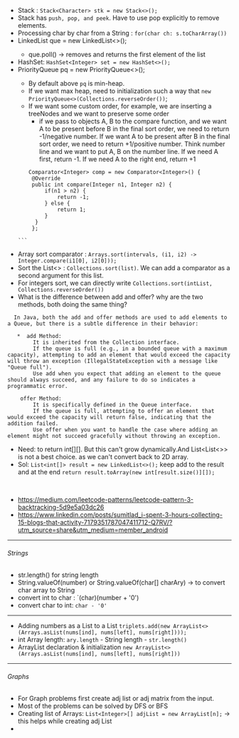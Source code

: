 * Stack : `Stack<Character> stk = new Stack<>();`
* Stack has `push, pop, and peek`. Have to use pop explicitly to remove elements. 
* Processing char by char from a String : `for(char ch: s.toCharArray())`
* LinkedList<TreeNode> que = new LinkedList<TreeNode><>();
    - que.poll() -> removes and returns the first element of the list
* HashSet: `HashSet<Integer> set = new HashSet<>();`
* PriorityQueue<Integer> pq = new PriorityQueue<>();
     * By default above `pq` is min-heap.
     * If we want max heap, need to initialization such a way that `new PriorityQueue<>(Collections.reverseOrder())`;
     * If we want some custom order, for example, we are inserting a treeNodes and we want to preserve some order
          * if we pass to objects A, B to the compare function, and we want A to be present before B in the final sort order, we need to return -1/negative number. If we want A to be present after B in the final sort order, we need to return +1/positive number. Think number line and we want to put A, B on the number line. If we need A first, return -1. If we need A to the right end, return +1
       ```
       Comparator<Integer> comp = new Comparator<Integer>() {
        @Override
        public int compare(Integer n1, Integer n2) {
            if(n1 > n2) {
                return -1;
            } else {
                return 1;
            }
         }
        };
      ```
* Array sort comparator : `Arrays.sort(intervals, (i1, i2) -> Integer.compare(i1[0], i2[0]));`
* Sort the List<> : `Collections.sort(list)`. We can add a comparator as a second argument for this list.
* For integers sort, we can directly write `Collections.sort(intList, Collections.reverseOrder())`
* What is the difference between add and offer? why are the two methods, both doing the same thing?
```
  In Java, both the add and offer methods are used to add elements to a Queue, but there is a subtle difference in their behavior:

   *  add Method:
        It is inherited from the Collection interface.
        If the queue is full (e.g., in a bounded queue with a maximum capacity), attempting to add an element that would exceed the capacity will throw an exception (IllegalStateException with a message like "Queue full").
        Use add when you expect that adding an element to the queue should always succeed, and any failure to do so indicates a programmatic error.

    offer Method:
        It is specifically defined in the Queue interface.
        If the queue is full, attempting to offer an element that would exceed the capacity will return false, indicating that the addition failed.
        Use offer when you want to handle the case where adding an element might not succeed gracefully without throwing an exception.
```

* Need: to return int[][]. But this can't grow dynamically.And List<List<>> is not a best choice. as we can't convert back to 2D array.
* Sol: `List<int[]> result = new LinkedList<>();` keep add to the result and at the end `return result.toArray(new int[result.size()][]);`
<br>

* https://medium.com/leetcode-patterns/leetcode-pattern-3-backtracking-5d9e5a03dc26
* https://www.linkedin.com/posts/sumitlad_i-spent-3-hours-collecting-15-blogs-that-activity-7179351787047411712-Q7RV/?utm_source=share&utm_medium=member_android
----------
###### Strings
* str.length() for string length
* String.valueOf(number) or String.valueOf(char[] charAry) -> to convert char array to String
* convert int to char : `(char)(number + '0')
* convert char to int: `char - '0'`


---------
* Adding numbers as a List<Integer> to a List `triplets.add(new ArrayList<>(Arrays.asList(nums[ind], nums[left], nums[right])));`
* int Array length: `ary.length` - String length - `str.length()`
* ArrayList declaration & initialization `new ArrayList<>(Arrays.asList(nums[ind], nums[left], nums[right]))`

-----------
###### Graphs
* For Graph problems first create adj list or adj matrix from the input.
* Most of the problems can be solved by DFS or BFS
* Creating list of Arrays: `List<Integer>[] adjList = new ArrayList[n];` -> this helps while creating adj List
* 
